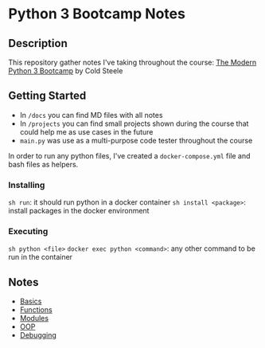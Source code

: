 # Python 3 Bootcamp Notes

## Description

This repository gather notes I've taking throughout the course:
[The Modern Python 3 Bootcamp](https://www.udemy.com/course/the-modern-python3-bootcamp/) by Cold Steele

## Getting Started

- In `/docs` you can find MD files with all notes
- In `/projects` you can find small projects shown during the course that could help me as use cases in the future
- `main.py` was use as a multi-purpose code tester throughout the course

In order to run any python files, I've created a `docker-compose.yml` file and bash files as helpers.

### Installing

`sh run`: it should run python in a docker container
`sh install <package>`: install packages in the docker environment

### Executing

`sh python <file>`
`docker exec python <command>`: any other command to be run in the container

## Notes

- [Basics](./docs/basics.md)
- [Functions](./docs/functions.md)
- [Modules](./docs/modules.md)
- [OOP](./docs/oop.md)
- [Debugging](./docs/debugging.md)
